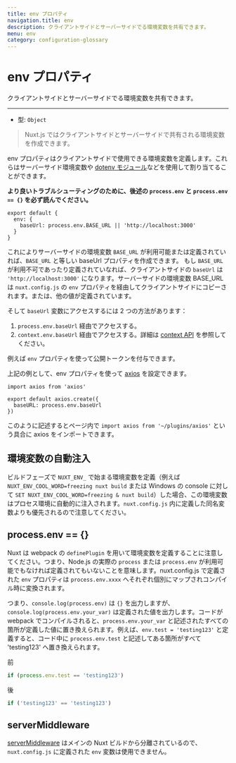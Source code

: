 ```yaml
---
title: env プロパティ
navigation.title: env
description: クライアントサイドとサーバーサイドでる環境変数を共有できます。
menu: env
category: configuration-glossary
---
```

# env プロパティ

クライアントサイドとサーバーサイドでる環境変数を共有できます。

---

- 型: `Object`

> Nuxt.js ではクライアントサイドとサーバーサイドで共有される環境変数を作成できます。

env プロパティはクライアントサイドで使用できる環境変数を定義します。これらはサーバーサイド環境変数や [dotenv モジュール](https://github.com/nuxt-community/dotenv-module)などを使用して割り当てることができます。

**より良いトラブルシューティングのために、後述の `process.env` と `process.env == {}` を必ず読んでください。**

```js{}[nuxt.config.js]
export default {
  env: {
    baseUrl: process.env.BASE_URL || 'http://localhost:3000'
  }
}
```

これによりサーバーサイドの環境変数 `BASE_URL` が利用可能または定義されていれば、`BASE_URL` と等しい baseUrl プロパティを作成できます。
もし `BASE_URL` が利用不可であったり定義されていなれば、クライアントサイドの `baseUrl` は `'http://localhost:3000'` になります。サーバーサイドの環境変数 BASE_URL は `nuxt.config.js` の `env` プロパティを経由してクライアントサイドにコピーされます。または、他の値が定義されています。

そして `baseUrl` 変数にアクセスするには 2 つの方法があります：

1. `process.env.baseUrl` 経由でアクセスする。
2. `context.env.baseUrl` 経由でアクセスする。詳細は [context API](/docs/internals-glossary/context) を参照してください。

例えば `env` プロパティを使って公開トークンを付与できます。

上記の例として、env プロパティを使って [axios](https://github.com/mzabriskie/axios) を設定できます。

```js{}[plugins/axios.js]
import axios from 'axios'

export default axios.create({
  baseURL: process.env.baseUrl
})
```

このように記述するとページ内で `import axios from '~/plugins/axios'` という具合に axios をインポートできます。

## 環境変数の自動注入

ビルドフェーズで `NUXT_ENV_` で始まる環境変数を定義（例えば `NUXT_ENV_COOL_WORD=freezing nuxt build` または Windows の console に対して `SET NUXT_ENV_COOL_WORD=freezing & nuxt build`）した場合、この環境変数はプロセス環境に自動的に注入されます。`nuxt.config.js` 内に定義した同名変数よりも優先されるので注意してください。

## process.env == {}

Nuxt は webpack の `definePlugin` を用いて環境変数を定義することに注意してください。つまり、Node.js の実際の `process` または `process.env` が利用可能でもなければ定義されてもいないことを意味します。nuxt.config.js で定義された `env` プロパティは `process.env.xxxx` へそれぞれ個別にマップされコンパイル時に変換されます。

つまり、`console.log(process.env)` は `{}` を出力しますが、`console.log(process.env.your_var)` は定義された値を出力します。コードが webpack でコンパイルされると、`process.env.your_var` と記述されたすべての箇所が定義した値に置き換えられます。例えば、`env.test = 'testing123'` と定義すると、コード中に `process.env.test` と記述してある箇所がすべて 'testing123' へ置き換えられます。

前

```js
if (process.env.test == 'testing123')
```

後

```js
if ('testing123' == 'testing123')
```

## serverMiddleware

[serverMiddleware](/docs/configuration-glossary/configuration-servermiddleware) はメインの Nuxt ビルドから分離されているので、`nuxt.config.js` に定義された `env` 変数は使用できません。
